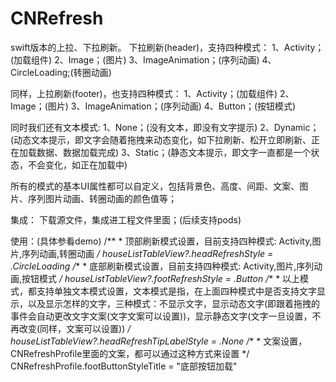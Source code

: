 # CNRefresh
swift版本的上拉、下拉刷新。
下拉刷新(header)，支持四种模式：
1、Activity；(加载组件)
2、Image；(图片)
3、ImageAnimation；(序列动画)
4、CircleLoading;(转圈动画)

同样，上拉刷新(footer)，也支持四种模式：
1、Activity；(加载组件)
2、Image；(图片)
3、ImageAnimation；(序列动画)
4、Button；(按钮模式)

同时我们还有文本模式:
1、None；(没有文本，即没有文字提示)
2、Dynamic；(动态文本提示，即文字会随着拖拽来动态变化，如下拉刷新、松开立即刷新、正在加载数据、数据加载完成)
3、Static；(静态文本提示，即文字一直都是一个状态，不会变化，如正在加载中)

所有的模式的基本UI属性都可以自定义，包括背景色、高度、间距、文案、图片、序列图片动画、转圈动画的颜色值等；

集成：
下载源文件，集成进工程文件里面；(后续支持pods)

使用：(具体参看demo)
 /**
        *  顶部刷新模式设置，目前支持四种模式: Activity,图片,序列动画,转圈动画
        */
        houseListTableView?.headRefreshStyle = .CircleLoading
        /**
        *  底部刷新模式设置，目前支持四种模式: Activity,图片,序列动画,按钮模式
        */
        houseListTableView?.footRefreshStyle = .Button
        /**
        *  以上模式，都支持单独文本模式设置，文本模式是指，在上面四种模式中是否支持文字显示，以及显示怎样的文字，三种模式：不显示文字，显示动态文字(即跟着拖拽的事件会自动更改文字文案(文字文案可以设置))，显示静态文字(文字一旦设置，不再改变(同样，文案可以设置))
        */
        houseListTableView?.headRefreshTipLabelStyle = .None
        /**
        *  文案设置，CNRefreshProfile里面的文案，都可以通过这种方式来设置
        */
        CNRefreshProfile.footButtonStyleTitle = "底部按钮加载"
